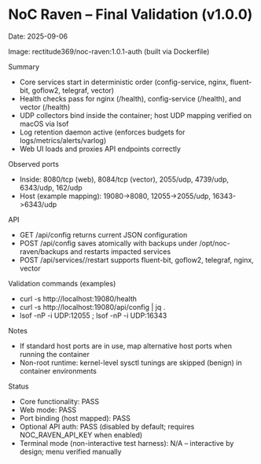 # NoC Raven – Final Validation (v1.0.0)

Date: 2025-09-06

Image: rectitude369/noc-raven:1.0.1-auth (built via Dockerfile)

Summary
- Core services start in deterministic order (config-service, nginx, fluent-bit, goflow2, telegraf, vector)
- Health checks pass for nginx (/health), config-service (/health), and vector (/health)
- UDP collectors bind inside the container; host UDP mapping verified on macOS via lsof
- Log retention daemon active (enforces budgets for logs/metrics/alerts/varlog)
- Web UI loads and proxies API endpoints correctly

Observed ports
- Inside: 8080/tcp (web), 8084/tcp (vector), 2055/udp, 4739/udp, 6343/udp, 162/udp
- Host (example mapping): 19080->8080, 12055->2055/udp, 16343->6343/udp

API
- GET /api/config returns current JSON configuration
- POST /api/config saves atomically with backups under /opt/noc-raven/backups and restarts impacted services
- POST /api/services/<name>/restart supports fluent-bit, goflow2, telegraf, nginx, vector

Validation commands (examples)
- curl -s http://localhost:19080/health
- curl -s http://localhost:19080/api/config | jq .
- lsof -nP -i UDP:12055 ; lsof -nP -i UDP:16343

Notes
- If standard host ports are in use, map alternative host ports when running the container
- Non-root runtime: kernel-level sysctl tunings are skipped (benign) in container environments

Status
- Core functionality: PASS
- Web mode: PASS
- Port binding (host mapped): PASS
- Optional API auth: PASS (disabled by default; requires NOC_RAVEN_API_KEY when enabled)
- Terminal mode (non-interactive test harness): N/A – interactive by design; menu verified manually



